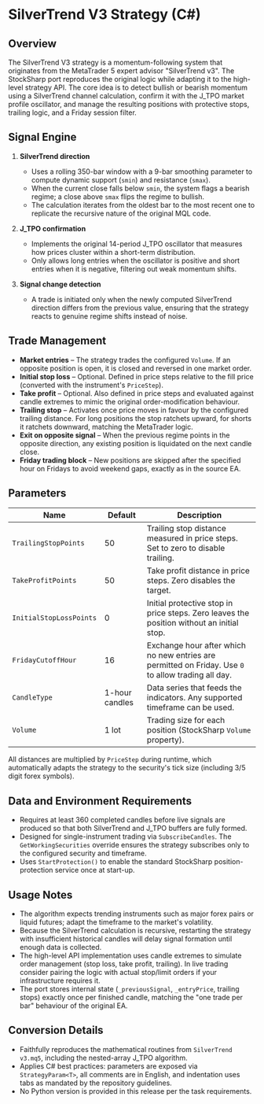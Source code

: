 # SilverTrend V3 Strategy (C#)

## Overview

The SilverTrend V3 strategy is a momentum-following system that originates from the MetaTrader 5 expert advisor "SilverTrend v3". The StockSharp port reproduces the original logic while adapting it to the high-level strategy API. The core idea is to detect bullish or bearish momentum using a SilverTrend channel calculation, confirm it with the J_TPO market profile oscillator, and manage the resulting positions with protective stops, trailing logic, and a Friday session filter.

## Signal Engine

1. **SilverTrend direction**
   - Uses a rolling 350-bar window with a 9-bar smoothing parameter to compute dynamic support (`smin`) and resistance (`smax`).
   - When the current close falls below `smin`, the system flags a bearish regime; a close above `smax` flips the regime to bullish.
   - The calculation iterates from the oldest bar to the most recent one to replicate the recursive nature of the original MQL code.

2. **J_TPO confirmation**
   - Implements the original 14-period J_TPO oscillator that measures how prices cluster within a short-term distribution.
   - Only allows long entries when the oscillator is positive and short entries when it is negative, filtering out weak momentum shifts.

3. **Signal change detection**
   - A trade is initiated only when the newly computed SilverTrend direction differs from the previous value, ensuring that the strategy reacts to genuine regime shifts instead of noise.

## Trade Management

- **Market entries** – The strategy trades the configured `Volume`. If an opposite position is open, it is closed and reversed in one market order.
- **Initial stop loss** – Optional. Defined in price steps relative to the fill price (converted with the instrument's `PriceStep`).
- **Take profit** – Optional. Also defined in price steps and evaluated against candle extremes to mimic the original order-modification behaviour.
- **Trailing stop** – Activates once price moves in favour by the configured trailing distance. For long positions the stop ratchets upward, for shorts it ratchets downward, matching the MetaTrader logic.
- **Exit on opposite signal** – When the previous regime points in the opposite direction, any existing position is liquidated on the next candle close.
- **Friday trading block** – New positions are skipped after the specified hour on Fridays to avoid weekend gaps, exactly as in the source EA.

## Parameters

| Name | Default | Description |
| --- | --- | --- |
| `TrailingStopPoints` | 50 | Trailing stop distance measured in price steps. Set to zero to disable trailing. |
| `TakeProfitPoints` | 50 | Take profit distance in price steps. Zero disables the target. |
| `InitialStopLossPoints` | 0 | Initial protective stop in price steps. Zero leaves the position without an initial stop. |
| `FridayCutoffHour` | 16 | Exchange hour after which no new entries are permitted on Friday. Use `0` to allow trading all day. |
| `CandleType` | 1-hour candles | Data series that feeds the indicators. Any supported timeframe can be used. |
| `Volume` | 1 lot | Trading size for each position (StockSharp `Volume` property). |

All distances are multiplied by `PriceStep` during runtime, which automatically adapts the strategy to the security's tick size (including 3/5 digit forex symbols).

## Data and Environment Requirements

- Requires at least 360 completed candles before live signals are produced so that both SilverTrend and J_TPO buffers are fully formed.
- Designed for single-instrument trading via `SubscribeCandles`. The `GetWorkingSecurities` override ensures the strategy subscribes only to the configured security and timeframe.
- Uses `StartProtection()` to enable the standard StockSharp position-protection service once at start-up.

## Usage Notes

- The algorithm expects trending instruments such as major forex pairs or liquid futures; adapt the timeframe to the market's volatility.
- Because the SilverTrend calculation is recursive, restarting the strategy with insufficient historical candles will delay signal formation until enough data is collected.
- The high-level API implementation uses candle extremes to simulate order management (stop loss, take profit, trailing). In live trading consider pairing the logic with actual stop/limit orders if your infrastructure requires it.
- The port stores internal state (`_previousSignal`, `_entryPrice`, trailing stops) exactly once per finished candle, matching the "one trade per bar" behaviour of the original EA.

## Conversion Details

- Faithfully reproduces the mathematical routines from `SilverTrend v3.mq5`, including the nested-array J_TPO algorithm.
- Applies C# best practices: parameters are exposed via `StrategyParam<T>`, all comments are in English, and indentation uses tabs as mandated by the repository guidelines.
- No Python version is provided in this release per the task requirements.
